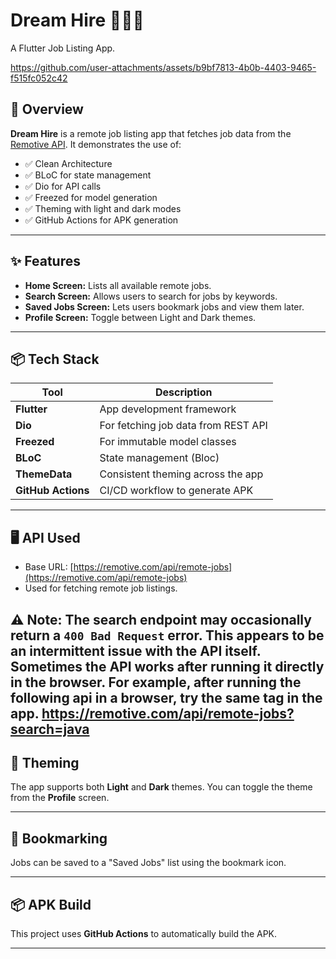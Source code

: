 # Dream Hire 🧑‍💼✨  
A Flutter Job Listing App.

https://github.com/user-attachments/assets/b9bf7813-4b0b-4403-9465-f515fc052c42

## 📱 Overview

**Dream Hire** is a remote job listing app that fetches job data from the [Remotive API](https://remotive.com/api/remote-jobs). It demonstrates the use of:

- ✅ Clean Architecture
- ✅ BLoC for state management
- ✅ Dio for API calls
- ✅ Freezed for model generation
- ✅ Theming with light and dark modes
- ✅ GitHub Actions for APK generation

---

## ✨ Features

- **Home Screen:** Lists all available remote jobs.
- **Search Screen:** Allows users to search for jobs by keywords.
- **Saved Jobs Screen:** Lets users bookmark jobs and view them later.
- **Profile Screen:** Toggle between Light and Dark themes.

---

## 📦 Tech Stack

| Tool       | Description                            |
|------------|----------------------------------------|
| **Flutter**| App development framework              |
| **Dio**    | For fetching job data from REST API    |
| **Freezed**| For immutable model classes            |
| **BLoC**   | State management (Bloc)                |
| **ThemeData** | Consistent theming across the app   |
| **GitHub Actions** | CI/CD workflow to generate APK |

---

## 🖥️ API Used

- Base URL: [https://remotive.com/api/remote-jobs](https://remotive.com/api/remote-jobs)
- Used for fetching remote job listings.

⚠️ **Note:** The **search endpoint** may occasionally return a `400 Bad Request` error. This appears to be an intermittent issue with the API itself.
Sometimes the API works after running it directly in the browser. For example, after running the following api in a browser, try the same tag in the app.
https://remotive.com/api/remote-jobs?search=java
---

## 🎨 Theming

The app supports both **Light** and **Dark** themes. You can toggle the theme from the **Profile** screen.

---

## 🔖 Bookmarking

Jobs can be saved to a "Saved Jobs" list using the bookmark icon.

---

## 📦 APK Build

This project uses **GitHub Actions** to automatically build the APK.

---

